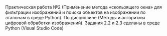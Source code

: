 Практическая работа №2 (Применение метода «скользящего окна» для фильтрации изображений и поиска объектов на изображении по эталонам в среде Python). По дисциплине (Методы и алгоритмы цифровой обработки изображений).
Задания 2.2 и 2.3 сделаны в среде Python (Visual Studio Code) 
